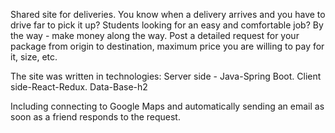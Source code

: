 Shared site for deliveries.
You know when a delivery arrives and you have to drive far to pick it up?
Students looking for an easy and comfortable job?
By the way - make money along the way.
Post a detailed request for your package from origin to destination, maximum price you are willing to pay for it, size, etc.


The site was written in technologies:
Server side - Java-Spring Boot.
Client side-React-Redux.
Data-Base-h2

Including connecting to Google Maps and automatically sending an email as soon as a friend responds to the request.
